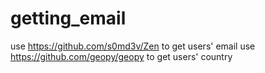 # getting_email
use https://github.com/s0md3v/Zen to get users' email
use https://github.com/geopy/geopy to get users' country
